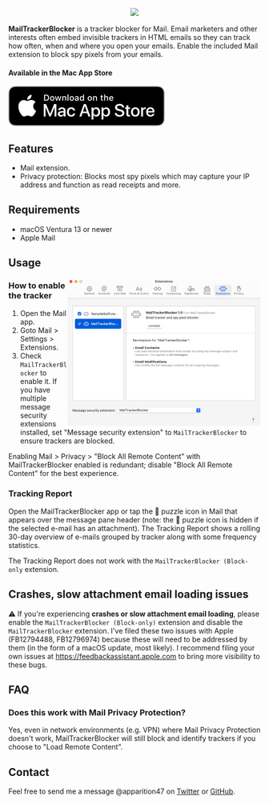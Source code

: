 <p align="center">
    <a href="https://apps.apple.com/us/app/mailtrackerblocker/id6450760473">
      <img width="635px" src="https://is2-ssl.mzstatic.com/image/thumb/PurpleSource126/v4/80/5e/89/805e89f7-5c32-18c9-fed1-2927ad0aecf3/c3e28da9-c084-4416-8b4b-dcb164718ca5_New_Project__U00281_U0029.png/2880x1800bb.png">
    </a>
</p>

**MailTrackerBlocker** is a tracker blocker for Mail. Email marketers and other interests often embed invisible trackers in HTML emails so they can track how often, when and where you open your emails. Enable the included Mail extension to block spy pixels from your emails.

#### Available in the Mac App Store

[![Mac App Store](Assets/download_mac_app_store.svg)](https://apps.apple.com/us/app/mailtrackerblocker/id6450760473)

## Features

- Mail extension.
- Privacy protection: Blocks most spy pixels which may capture your IP address and function as read receipts and more.
  

## Requirements

- macOS Ventura 13 or newer
- Apple Mail


## Usage

<img align="right" src="Assets/mail_settings.png" width="386px">

### How to enable the tracker

1. Open the Mail app.
2. Goto Mail > Settings > Extensions.
3. Check `MailTrackerBlocker` to enable it. If you have multiple message security extensions installed, set "Message security extension" to `MailTrackerBlocker` to ensure trackers are blocked.

Enabling Mail > Privacy > "Block All Remote Content" with MailTrackerBlocker enabled is redundant; disable "Block All Remote Content" for the best experience.

### Tracking Report

Open the MailTrackerBlocker app or tap the 🧩 puzzle icon in Mail that appears over the message pane header (note: the 🧩 puzzle icon is hidden if the selected e-mail has an attachment). The Tracking Report shows a rolling 30-day overview of e-mails grouped by tracker along with some frequency statistics.

The Tracking Report does not work with the `MailTrackerBlocker (Block-only` extension.


## Crashes, slow attachment email loading issues

⚠️ If you're experiencing **crashes or slow attachment email loading**, please enable the `MailTrackerBlocker (Block-only)` extension and disable the `MailTrackerBlocker` extension. I've filed these two issues with Apple (FB12794488, FB12796974) because these will need to be addressed by them (in the form of a macOS update, most likely). I recommend filing your own issues at https://feedbackassistant.apple.com to bring more visibility to these bugs.


## FAQ

### Does this work with Mail Privacy Protection?

Yes, even in network environments (e.g. VPN) where Mail Privacy Protection doesn't work, MailTrackerBlocker will still block and identify trackers if you choose to "Load Remote Content".


## Contact

Feel free to send me a message @apparition47 on [Twitter](https://www.twitter.com/apparition47) or [GitHub](https://www.github.com/apparition47).
